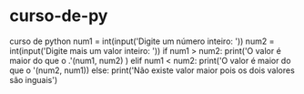 # curso-de-py
curso de python 
num1 = int(input('Digite um número inteiro: '))
num2 = int(input('Digite mais um valor inteiro: '))
if num1 > num2:
  print('O valor  é maior do que o .'(num1, num2) ) 
elif num1 < num2:
  print('O valor é maior do que o '(num2, num1)) 
else:
  print('Não existe valor maior pois os dois valores são inguais')
